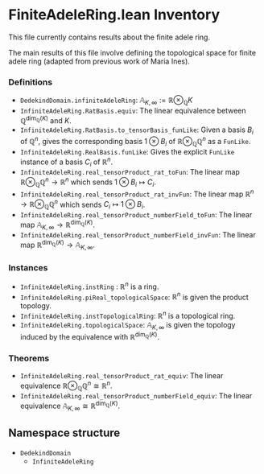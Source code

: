 # FiniteAdeleRing.lean Inventory

This file currently contains results about the finite adele ring.

The main results of this file involve defining the topological space for finite adele ring (adapted from previous work of Maria Ines). 

### Definitions

- `DedekindDomain.infiniteAdeleRing`: $\mathbb{A}_{K, \infty} := \mathbb{R} \otimes_{\mathbb{Q}} K$
- `InfiniteAdeleRing.RatBasis.equiv`: The linear equivalence between $\mathbb{Q}^{\text{dim}_{\mathbb{Q}}(K)}$ and $K$.
- `InfiniteAdeleRing.RatBasis.to_tensorBasis_funLike`: Given a basis $B_i$ of $\mathbb{Q}^n$, gives the corresponding basis $1 \otimes B_i$ of $\mathbb{R}\otimes_{\mathbb{Q}} \mathbb{Q}^n$ as a `FunLike`.
- `InfiniteAdeleRing.RealBasis.funLike`: Gives the explicit `FunLike` instance of a basis $C_i$ of $\mathbb{R}^n$.
- `InfiniteAdeleRing.real_tensorProduct_rat_toFun`: The linear map $\mathbb{R} \otimes_{\mathbb{Q}} \mathbb{Q}^n \to \mathbb{R}^n$ which sends $1 \otimes B_i\mapsto C_i$.
- `InfiniteAdeleRing.real_tensorProduct_rat_invFun`: The linear map $\mathbb{R}^n \to \mathbb{R} \otimes_{\mathbb{Q}} \mathbb{Q}^n$ which sends $C_i \mapsto 1 \otimes B_i$.
- `InfiniteAdeleRing.real_tensorProduct_numberField_toFun`: The linear map $\mathbb{A}_{K, \infty}\to \mathbb{R}^{\text{dim}_{\mathbb{Q}}(K)}$.
- `InfiniteAdeleRing.real_tensorProduct_numberField_invFun`: The linear map $\mathbb{R}^{\text{dim}_{\mathbb{Q}}(K)} \to \mathbb{A}_{K, \infty}$.

### Instances

- `InfiniteAdeleRing.instRing` : $\mathbb{R}^n$ is a ring.
- `InfiniteAdeleRing.piReal_topologicalSpace`: $\mathbb{R}^n$ is given the product topology.
- `InfiniteAdeleRing.instTopologicalRing`: $\mathbb{R}^n$ is a topological ring.
- `InfiniteAdeleRing.topologicalSpace`: $\mathbb{A}_{K, \infty}$ is given the topology induced by the equivalence with $\mathbb{R}^{\text{dim}_{\mathbb{Q}}(K)}$.

### Theorems

- `InfiniteAdeleRing.real_tensorProduct_rat_equiv`: The linear equivalence $\mathbb{R} \otimes_{\mathbb{Q}}\mathbb{Q}^n \cong \mathbb{R}^n$.
- `InfiniteAdeleRing.real_tensorProduct_numberField_equiv`: The linear equivalence $\mathbb{A}_{K, \infty} \cong \mathbb{R}^{\text{dim}_{\mathbb{Q}}(K)}$.

## Namespace structure

- `DedekindDomain`
    - `InfiniteAdeleRing`
